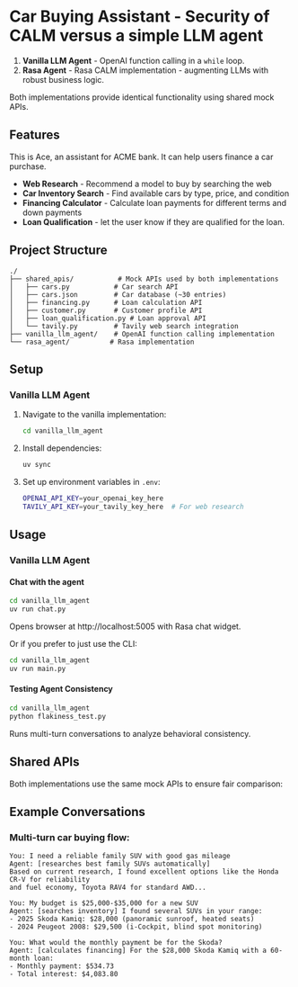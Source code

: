 # Car Buying Assistant - Security of CALM versus a simple LLM agent

1. **Vanilla LLM Agent** - OpenAI function calling in a `while` loop.
2. **Rasa Agent** - Rasa CALM implementation - augmenting LLMs with robust business logic.

Both implementations provide identical functionality using shared mock APIs.

## Features

This is Ace, an assistant for ACME bank. It can help users finance a car purchase.

- **Web Research** - Recommend a model to buy by searching the web
- **Car Inventory Search** - Find available cars by type, price, and condition
- **Financing Calculator** - Calculate loan payments for different terms and down payments
- **Loan Qualification** - let the user know if they are qualified for the loan.


## Project Structure

```
./
├── shared_apis/           # Mock APIs used by both implementations
│   ├── cars.py           # Car search API
│   ├── cars.json         # Car database (~30 entries)
│   ├── financing.py      # Loan calculation API
│   ├── customer.py       # Customer profile API
│   ├── loan_qualification.py # Loan approval API
│   └── tavily.py         # Tavily web search integration
├── vanilla_llm_agent/    # OpenAI function calling implementation
└── rasa_agent/          # Rasa implementation
```

## Setup

### Vanilla LLM Agent

1. Navigate to the vanilla implementation:
   ```bash
   cd vanilla_llm_agent
   ```

2. Install dependencies:
   ```bash
   uv sync
   ```

3. Set up environment variables in `.env`:
   ```bash
   OPENAI_API_KEY=your_openai_key_here
   TAVILY_API_KEY=your_tavily_key_here  # For web research
   ```

## Usage

### Vanilla LLM Agent

#### Chat with the agent
```bash
cd vanilla_llm_agent
uv run chat.py
```
Opens browser at http://localhost:5005 with Rasa chat widget.

Or if you prefer to just use the CLI:

```bash
cd vanilla_llm_agent
uv run main.py
```

#### Testing Agent Consistency
```bash
cd vanilla_llm_agent
python flakiness_test.py
```
Runs multi-turn conversations to analyze behavioral consistency.


## Shared APIs

Both implementations use the same mock APIs to ensure fair comparison:

## Example Conversations

### Multi-turn car buying flow:
```
You: I need a reliable family SUV with good gas mileage
Agent: [researches best family SUVs automatically]
Based on current research, I found excellent options like the Honda CR-V for reliability
and fuel economy, Toyota RAV4 for standard AWD...

You: My budget is $25,000-$35,000 for a new SUV
Agent: [searches inventory] I found several SUVs in your range:
- 2025 Skoda Kamiq: $28,000 (panoramic sunroof, heated seats)
- 2024 Peugeot 2008: $29,500 (i-Cockpit, blind spot monitoring)

You: What would the monthly payment be for the Skoda?
Agent: [calculates financing] For the $28,000 Skoda Kamiq with a 60-month loan:
- Monthly payment: $534.73
- Total interest: $4,083.80
```
